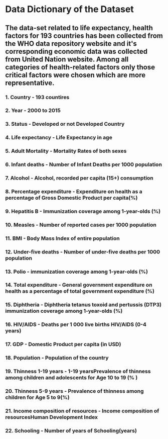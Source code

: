# Data Dictionary of the Dataset
## The data-set related to life expectancy, health factors for 193 countries has been collected from the WHO data repository website and it's corresponding economic data was collected from United Nation website. Among all categories of health-related factors only those critical factors were chosen which are more representative.
### 1.	Country  - 193 countires
### 2.	Year - 2000 to 2015
### 3.	Status - Developed or not Developed Country
### 4.	Life expectancy - Life Expectancy in age
### 5.	Adult Mortality - Mortality Rates of both sexes
### 6.	Infant deaths - Number of Infant Deaths per 1000 population
### 7.	Alcohol - Alcohol, recorded per capita (15+) consumption
### 8.	Percentage expenditure - Expenditure on health as a percentage of Gross Domestic Product per capita(%)
### 9.	Hepatitis B - Immunization coverage among 1-year-olds (%)
### 10.	Measles - Number of reported cases per 1000 population
### 11.	BMI - Body Mass Index of entire population
### 12.	Under-five deaths - Number of under-five deaths per 1000 population
### 13.	Polio - immunization coverage among 1-year-olds (%)
### 14.	Total expenditure - General government expenditure on health as a percentage of total government expenditure (%)
### 15.	Diphtheria - Diphtheria tetanus toxoid and pertussis (DTP3) immunization coverage among 1-year-olds (%)
### 16.	HIV/AIDS - Deaths per 1 000 live births HIV/AIDS (0-4 years)
### 17.	GDP - Domestic Product per capita (in USD)
### 18.	Population - Population of the country
### 19.	Thinness 1-19 years - 1-19 yearsPrevalence of thinness among children and adolescents for Age 10 to 19 (% )
### 20.	Thinness 5-9 years - Prevalence of thinness among children for Age 5 to 9(%)
### 21.	Income composition of resources - Income composition of resourcesHuman Development Index
### 22.	Schooling - Number of years of Schooling(years)
